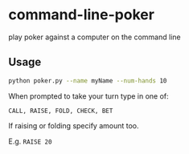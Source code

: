 # command-line-poker
play poker against a computer on the command line

## Usage

```bash
python poker.py --name myName --num-hands 10
```

When prompted to take your turn type in one of:

`CALL, RAISE, FOLD, CHECK, BET`

If raising or folding specify amount too.

E.g. `RAISE 20`
